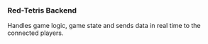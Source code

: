 ### Red-Tetris Backend

Handles game logic, game state and sends data in real time to the connected
players.
